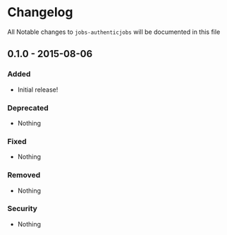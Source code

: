 # Changelog
All Notable changes to `jobs-authenticjobs` will be documented in this file

## 0.1.0 - 2015-08-06

### Added
- Initial release!

### Deprecated
- Nothing

### Fixed
- Nothing

### Removed
- Nothing

### Security
- Nothing
